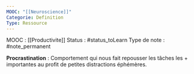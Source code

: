 ```yaml
---
MOOC: "[[Neuroscience]]"
Categorie: Definition
Type: Ressource
---
```

MOOC : [[Productivite]]
Status : #status_toLearn 
Type de note : #note_permanent

**Procrastination** : Comportement qui nous fait repousser les tâches les + importantes au profit de petites distractions éphémères.